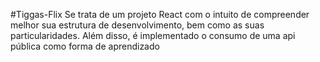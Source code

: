 #Tiggas-Flix
Se trata de um projeto React com o intuito de compreender melhor sua estrutura de desenvolvimento, bem como as suas particularidades.
Além disso, é implementado o consumo de uma api pública como forma de aprendizado
